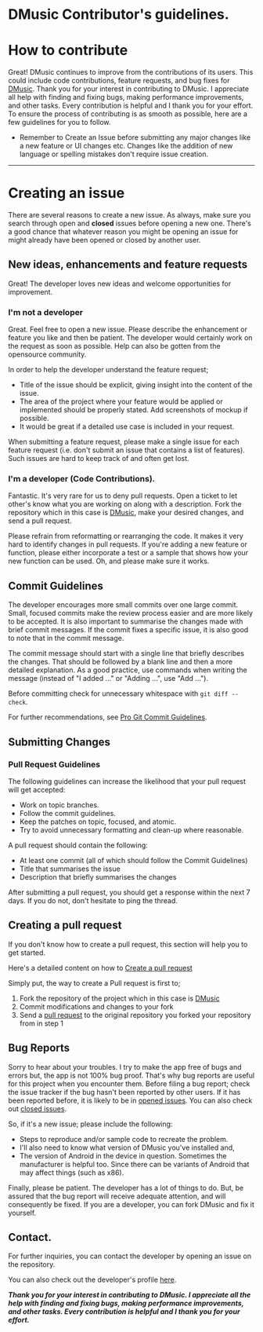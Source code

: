 # DMusic Contributor's guidelines.


# How to contribute

Great! DMusic continues to improve from the contributions of its users. This could include code contributions, feature requests, and bug fixes for [DMusic](https://github.com/Dsiner/DMusic). 
Thank you for your interest in contributing to DMusic. I appreciate all help with finding and fixing bugs, making performance improvements, and other tasks. Every contribution is helpful and I thank you for your effort. To ensure the process of contributing is as smooth as possible, here are a few guidelines for you to follow.

- Remember to Create an Issue before submitting any major changes like a new feature or UI changes etc. Changes like the addition of new language or spelling mistakes don't require issue creation.
---


# Creating an issue

There are several reasons to create a new issue. As always, make sure you search through open and **closed** issues before opening a new one. There's a good chance that whatever reason you might be opening an issue for might already have been opened or closed by another user.

## New ideas, enhancements and feature requests

Great! The developer loves new ideas and welcome opportunities for improvement.


### I'm not a developer

Great. Feel free to open a new issue. Please describe the enhancement or feature you like and then be patient. The developer would certainly work on the request as soon as possible. Help can also be gotten from the opensource community. 

In order to help the developer understand the feature request;

- Title of the issue should be explicit, giving insight into the content of the issue.
- The area of the project where your feature would be applied or implemented should be properly stated. Add screenshots of mockup if possible.
- It would be great if a detailed use case is included in your request.

When submitting a feature request, please make a single issue for each feature request (i.e. don't submit an issue that contains a list of features). Such issues are hard to keep track of and often get lost.


### I'm a developer (Code Contributions).

Fantastic. It's very rare for us to deny pull requests. Open a ticket to let other's know what you are working on along with a description. Fork the repository which in this case is [DMusic](https://github.com/Dsiner/DMusic), make your desired changes, and send a pull request.

Please refrain from reformatting or rearranging the code. It makes it very hard to identify changes
in pull requests. 
If you're adding a new feature or function, please either incorporate a test or a sample that shows
how your new function can be used. Oh, and please make sure it works.

## Commit Guidelines

The developer encourages more small commits over one large commit. Small, focused commits make the review process easier and are more likely to be accepted. It is also important to summarise the changes made with brief commit messages. If the commit fixes a specific issue, it is also good to note that in the commit message.

The commit message should start with a single line that briefly describes the changes. That should be followed by a blank line and then a more detailed explanation. As a good practice, use commands when writing the message (instead of "I added ..." or "Adding ...", use "Add ...").

Before committing check for unnecessary whitespace with `git diff --check`.

For further recommendations, see [Pro Git Commit Guidelines](https://git-scm.com/book/en/v2/Distributed-Git-Contributing-to-a-Project#Commit-Guidelines "Pro Git Commit Guidelines").

## Submitting Changes

### Pull Request Guidelines

The following guidelines can increase the likelihood that your pull request will get accepted:

* Work on topic branches.
* Follow the commit guidelines.
* Keep the patches on topic, focused, and atomic.
* Try to avoid unnecessary formatting and clean-up where reasonable.

A pull request should contain the following:

* At least one commit (all of which should follow the Commit Guidelines)
* Title that summarises the issue
* Description that briefly summarises the changes

After submitting a pull request, you should get a response within the next 7 days. If you do not, don't hesitate to ping the thread.

## Creating a pull request

If you don't know how to create a pull request, this section will help you to get started. 

Here's a detailed content on how to [Create a pull request](https://help.github.com/articles/creating-a-pull-request)

Simply put, the way to create a Pull request is first to; 

1. Fork the repository of the project which in this case is [DMusic](https://github.com/Dsiner/DMusic)
2. Commit modifications and changes to your fork
3. Send a [pull request](https://help.github.com/articles/creating-a-pull-request) to the original repository you forked your repository from in step 1

## Bug Reports

Sorry to hear about your troubles. I try to make the app free of bugs and errors but, the app is not 100% bug proof. That's why bug reports are useful for this project when you encounter them. Before filing a bug report; check the issue tracker if the bug hasn't been reported by other users. If it has been reported before, it is likely to be in [opened issues](https://github.com/Dsiner/DMusic/issues?q=is%3Aopen+is%3Aissue).  You can also check out [closed issues](https://github.com/Dsiner/DMusic/issues?q=is%3Aissue+is%3Aclosed).
 

So, if it's a new issue; please include the following:

 * Steps to reproduce and/or sample code to recreate the problem.
 * I'll also need to know what version of DMusic you've installed and,
 * The version of Android in the device in question. Sometimes the manufacturer is helpful too. Since there can be variants of Android that may affect 
   things (such as x86).

Finally, please be patient. The developer has a lot of things to do. But, be assured that the bug report will receive adequate attention, and will consequently be fixed. If you are a developer,  you can fork DMusic and fix it yourself. 


## Contact.

For further inquiries, you can contact the developer by opening an issue on the repository.

You can also check out the developer's profile [here](https://github.com/Dsiner).


***Thank you for your interest in contributing to DMusic. I appreciate all the help with finding and fixing bugs, making performance improvements, and other tasks. Every contribution is helpful and I thank you for your effort.***
